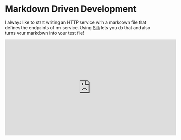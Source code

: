 <meta property="og:title" content="Markdown Driven Development" />
<meta property="og:image" content="http://i.imgur.com/rs8xkzg.png" />

# Markdown Driven Development

I always like to start writing an HTTP service with a markdown file that defines the endpoints of my service. Using [Silk](https://github.com/matryer/silk) lets you do that and also turns your markdown into your test file!

<iframe width="560" height="315" src="https://www.youtube-nocookie.com/embed/uYcq7JplZmg?rel=0&amp;showinfo=0" frameborder="0" allowfullscreen></iframe>
